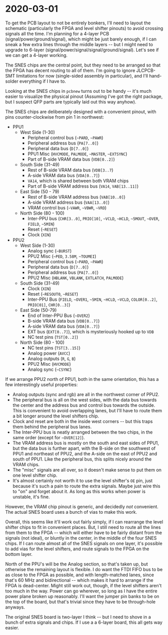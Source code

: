 # 2020-03-01

To get the PCB layout to not be entirely bonkers, I'll need to layout the
schematic (particularly the FPGA and level shifter pinouts) to avoid crossing
signals all the time.  I'm planning for a 4-layer PCB
(signal/power/ground/signal), which might be just barely enough, if I can sneak
a few extra lines through the middle layers -- but I might need to upgrade to
6-layer (signal/power/signal/signal/ground/signal).  Let's see if we can get a
4-layer working.

The SNES chips are the central point, but they need to be arranged so that the
FPGA has decent routing to all of them.  I'm going to ignore JLCPCB-SMT
limitations for now (single-sided assembly in particular), and I'll hand-solder
everything if I have to.

Looking at the SNES chips in `pcbnew` turns out to be handy -- it's much easier
to visualize the physical pinout (Assuming I've got the right package, but I
suspect QFP parts are typically laid out this way anyhow).

The SNES chips are deliberately designed with a convenient pinout, with pins
counter-clockwise from pin 1 in northwest:

*   PPU1
    *   West Side (1-30)
        *   Peripheral control bus (`~PARD`, `~PAWR`)
        *   Peripheral address bus (`PA[7..0]`)
        *   Peripheral data bus (`D[7..0]`)
        *   PPU1 Misc (`HVCMODE`, `PALMODE`, `~MASTER`, `~EXTSYNC`)
        *   Part of B-side VRAM data bus (`VDB[0..2]`)
    *   South Side (31-49)
        *   Rest of B-side VRAM data bus (`VDB[3..7`)
        *   A-side VRAM data bus (`VDA[0..7]`)
        *   `VA14`, which is shared between both VRAM chips
        *   Part of B-side VRAM address bus (`VA14`, `VAB[13..11]`)
    *   East Side (50 - 79)
        *   Rest of B-side VRAM address bus (`VAB[10..0]`)
        *   A-side VRAM address bus (`VAA[13..0]`)
        *   VRAM control bus (`~VAWR`, `~VBWR`, `~VRD`)
    *   North Side (80 - 100)
        *   Inter-PPU bus (`CHR[3..0]`, `PRIO[10]`, `~VCLD`, `~HCLD`, `~5MOUT`, `~OVER`, `FIELD`, `~5MIN`)
        *   Reset (`~RESET`)
        *   Clock (`XIN`)
*   PPU2
    *   West Side (1-30)
        *   Analog sync (`~BURST`)
        *   PPU2 Misc (`~PED`, `3.58M`, `~TOUMEI`)
        *   Peripheral control bus (`~PARD`, `~PAWR`)
        *   Peripheral data bus (`D[7..0]`)
        *   Peripheral address bus (`PA[7..0]`)
        *   PPU2 Misc (`HBLANK`, `VBLANK`, `EXTLATCH`, `PALMODE`)
    *   South Side (31-49)
        *   Clock (`XIN`)
        *   Reset (`~RESOUT0`, `~RESET`)
        *   Inter-PPU Bus (`FIELD`, `~OVER1`, `~5MIN`, `~HCLD`, `~VCLD`, `COLOR[0..2]`, `PRIO[01]`, `CHR[0..3]`)
    *   East Side (50-79)
        *   End of Inter-PPU Bus (`~OVER2`)
        *   B-side VRAM data bus (`VDB[0..7]`)
        *   A-side VRAM data bus (`VDA[0..7]`)
        *   EXT bus (`EXT[0..7]`), which is mysteriously hooked up to `VDB`
        *   NC test pins (`TST[0..2]`)
    *   North Side (80 - 100)
        *   NC test pins (`TST[3..15]`)
        *   Analog power (`AVCC`)
        *   Analog outputs (`R`, `G`, `B`)
        *   PPU2 Misc (`HVCMODE`)
        *   Analog sync (`~CSYNC`)

If we arrange PPU2 north of PPU1, both in the same orientation, this has a few
interestingly useful properties:

*   Analog outputs (sync and rgb) are all in the northwest corner of PPU2.
*   The peripheral bus is all on the west sides, with the data bus towards the
    center and the address bus and control bus towards the outside.  This is
    convenient to avoid overlapping lanes, but I'll have to route them a bit
    longer around the level shifters chip.
*   Clock and reset are both in the inside west corners -- but this traps them
    behind the peripheral bus lanes.
*   The Inter-PPU bus is neatly arranged between the two chips, in the same
    order (except for `~OVER[12]`).
*   The VRAM address bus is mostly on the south and east sides of PPU1, but
    the data bus is further apart, with the B-side on the southwest of PPU1 and
    northeast of PPU2, and the A-side on the east of PPU2 and south of PPU1.
    Like the peripheral bus, this splits nicely around the VRAM chips.
*   The "misc" signals are all over, so it doesn't make sense to put them on
    one level shifter chip.
*   It's almost certainly not worth it to use the level shifter's `OE` pin,
    just because it's such a pain to route the extra signals.  Maybe just wire
    this to "on" and forget about it.  As long as this works when power is
    unstable, it's fine.

However, the VRAM chip pinout is generic, and decidedly *not* convenient.
The actual SNES board uses a bunch of vias to make this work.

Overall, this seems like it'll work out fairly simply, if I can rearrange the
level shifter chips to fit in convenient places.  But, I still need to route
all the lines from them to the FPGA -- which will either have to be fairly
distant from the signals (not ideal), or bluntly in the center, in the middle
of the four SNES chips.  If I can route almost all of the SNES signals on one
layer, it's possible to add vias for the level shifters, and route signals to
the FPGA on the bottom layer.

North of the PPU's will be the Analog section, so that's taken up, but otherwise
the remaining layout is flexible.  I do want the FTDI FIFO bus to be as close
to the FPGA as possible, and with length-matched lanes, since that's 60 MHz and
bidirectional -- which makes it hard to arrange if the FPGA is dead-center.
Might still work out, though, if the level shifters aren't too much in the way.
Power can go wherever, so long as I have the entire power plane broken up
reasonably.  I'll want the jumper pin banks to be on the top of the board, but
that's trivial since they have to be through-hole anyways.

The original SNES board is two-layer I think -- but I need to shove in a bunch
of extra signals and chips. If I use a a 6-layer board, this all gets way easier.
